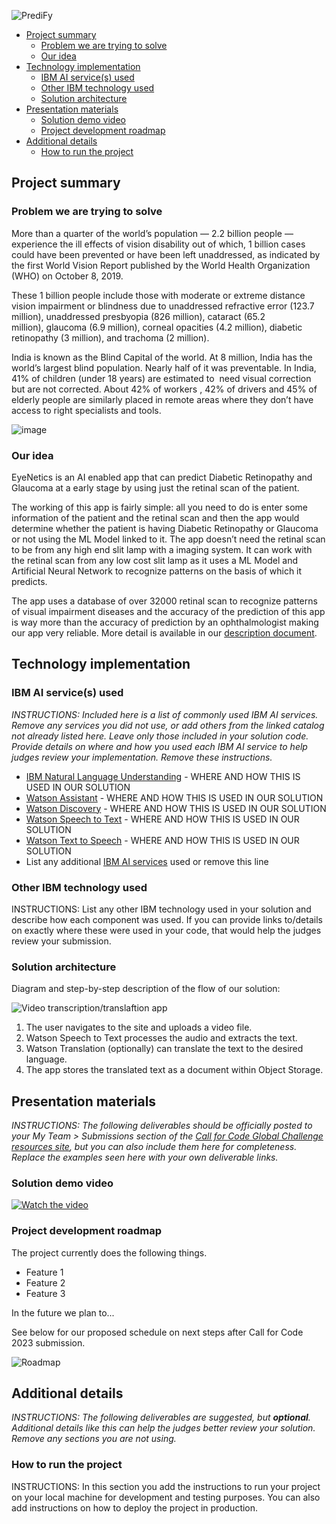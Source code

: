 ![PrediFy](https://user-images.githubusercontent.com/97115854/223779164-c685e5a1-cdf5-4f14-8669-082b8aed5275.png)
- [Project summary](#project-summary)
  - [Problem we are trying to solve](#problem-we-are-trying-to-solve)
  - [Our idea](#our-idea)
- [Technology implementation](#technology-implementation)
  - [IBM AI service(s) used](#ibm-ai-services-used)
  - [Other IBM technology used](#other-ibm-technology-used)
  - [Solution architecture](#solution-architecture)
- [Presentation materials](#presentation-materials)
  - [Solution demo video](#solution-demo-video)
  - [Project development roadmap](#project-development-roadmap)
- [Additional details](#additional-details)
  - [How to run the project](#how-to-run-the-project)

## Project summary

### Problem we are trying to solve

More than a quarter of the world’s population — 2.2 billion people —  experience the ill effects of vision disability out of which, 1 billion cases could have been prevented or have been left unaddressed, as indicated by the first World Vision Report published by the World Health Organization (WHO) on October 8, 2019. 

These 1 billion people include those with moderate or extreme distance vision impairment or blindness due to unaddressed refractive error (123.7 million), unaddressed presbyopia (826 million), cataract (65.2 million), glaucoma (6.9 million), corneal opacities (4.2 million), diabetic retinopathy (3 million), and trachoma (2 million).

India is known as the Blind Capital of the world. At 8 million, India has the world’s largest blind population. Nearly half of it was preventable. In India, 41% of children (under 18 years) are estimated to  need visual correction but are not corrected. About 42% of workers , 42% of drivers and 45% of elderly people are similarly placed in remote areas where they don’t have access to right specialists and tools.

![image](https://user-images.githubusercontent.com/97115854/223938851-57130b3f-2918-467e-9a5e-dbaced3a44bd.png)

### Our idea

EyeNetics is an AI enabled app that can predict Diabetic Retinopathy and Glaucoma at a early stage by using just the retinal scan of the patient. 

The working of this app is fairly simple: all you need to do is enter some information of the patient and the retinal scan and then the app would determine whether the patient is having Diabetic Retinopathy or Glaucoma or not using the ML Model linked to it. The app doesn’t need the retinal scan to be from any high end slit lamp with a imaging system. It can work with the retinal scan from any low cost slit lamp as it uses a ML Model and Artificial Neural Network to recognize patterns on the basis of which it predicts.

The app uses a database of over 32000 retinal scan to recognize patterns of visual impairment diseases and the accuracy of the prediction of this app is way more than the accuracy of prediction by an ophthalmologist making our app very reliable.
More detail is available in our [description document](./docs/DESCRIPTION.md).

## Technology implementation

### IBM AI service(s) used

_INSTRUCTIONS: Included here is a list of commonly used IBM AI services. Remove any services you did not use, or add others from the linked catalog not already listed here. Leave only those included in your solution code. Provide details on where and how you used each IBM AI service to help judges review your implementation. Remove these instructions._

- [IBM Natural Language Understanding](https://cloud.ibm.com/catalog/services/natural-language-understanding) - WHERE AND HOW THIS IS USED IN OUR SOLUTION
- [Watson Assistant](https://cloud.ibm.com/catalog/services/watson-assistant) - WHERE AND HOW THIS IS USED IN OUR SOLUTION
- [Watson Discovery](https://cloud.ibm.com/catalog/services/watson-discovery) - WHERE AND HOW THIS IS USED IN OUR SOLUTION
- [Watson Speech to Text](https://cloud.ibm.com/catalog/services/speech-to-text) - WHERE AND HOW THIS IS USED IN OUR SOLUTION
- [Watson Text to Speech](https://cloud.ibm.com/catalog/services/text-to-speech) - WHERE AND HOW THIS IS USED IN OUR SOLUTION
- List any additional [IBM AI services](https://cloud.ibm.com/catalog?category=ai#services) used or remove this line

### Other IBM technology used

INSTRUCTIONS: List any other IBM technology used in your solution and describe how each component was used. If you can provide links to/details on exactly where these were used in your code, that would help the judges review your submission.

### Solution architecture

Diagram and step-by-step description of the flow of our solution:

![Video transcription/translaftion app](https://developer.ibm.com/developer/tutorials/cfc-starter-kit-speech-to-text-app-example/images/cfc-covid19-remote-education-diagram-2.png)

1. The user navigates to the site and uploads a video file.
2. Watson Speech to Text processes the audio and extracts the text.
3. Watson Translation (optionally) can translate the text to the desired language.
4. The app stores the translated text as a document within Object Storage.

## Presentation materials

_INSTRUCTIONS: The following deliverables should be officially posted to your My Team > Submissions section of the [Call for Code Global Challenge resources site](https://cfc-prod.skillsnetwork.site/), but you can also include them here for completeness. Replace the examples seen here with your own deliverable links._

### Solution demo video

[![Watch the video](https://raw.githubusercontent.com/Liquid-Prep/Liquid-Prep/main/images/readme/IBM-interview-video-image.png)](https://youtu.be/vOgCOoy_Bx0)

### Project development roadmap

The project currently does the following things.

- Feature 1
- Feature 2
- Feature 3

In the future we plan to...

See below for our proposed schedule on next steps after Call for Code 2023 submission.

![Roadmap](./images/roadmap.jpg)

## Additional details

_INSTRUCTIONS: The following deliverables are suggested, but **optional**. Additional details like this can help the judges better review your solution. Remove any sections you are not using._

### How to run the project

INSTRUCTIONS: In this section you add the instructions to run your project on your local machine for development and testing purposes. You can also add instructions on how to deploy the project in production.

